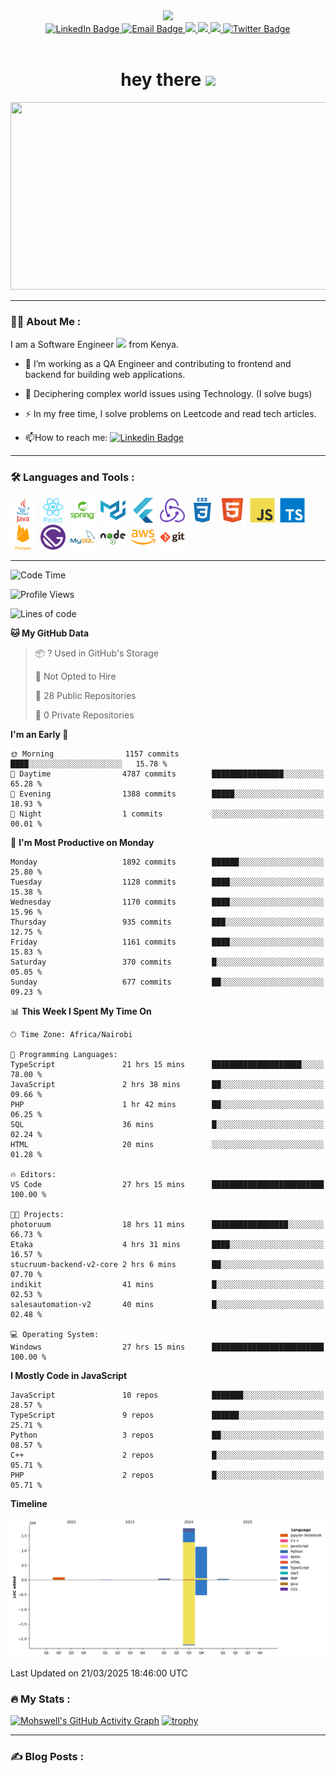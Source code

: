 <div id="header" align="center">
  <img src="https://media.giphy.com/media/M9gbBd9nbDrOTu1Mqx/giphy.gif" width="100"/>
  <div id="badges">
    <a href="https://www.linkedin.com/in/muhammadsaid10">
      <img src="https://img.shields.io/badge/LinkedIn-blue?style=for-the-badge&logo=linkedin&logoColor=white" alt="LinkedIn Badge"/>
    </a>
    <a href="mailto:mohammedabdy10@gmail.com">
      <img src="https://img.shields.io/badge/Email-red?style=for-the-badge&logo=gmail&logoColor=white" alt="Email Badge"/>
    </a>
    <a href="https://linktr.ee/mohswell">
      <img src="https://img.shields.io/badge/linktree-43E55E?style=flat&logo=linktree&logoColor=white"/>
    </a>
    <a href="https://roadmap.sh/u/mohswell">
      <img src="https://img.shields.io/badge/Roadmap-000000?style=flat&logo=roadmap.sh&logoColor=white"/>
    </a>
    <a href="https://www.xda-developers.com/mohslaw/">
      <img src="https://img.shields.io/badge/xda%20developers-EA7100?style=flat&logo=xda-developers&logoColor=white"/>
    </a>
    <a href="https://x.com/mohs8laws">
      <img src="https://img.shields.io/badge/Twitter-blue?style=for-the-badge&logo=twitter&logoColor=white" alt="Twitter Badge"/>
    </a>
  </div>
  <img src="https://komarev.com/ghpvc/?username=mohswell&style=flat-square&color=blue" alt=""/>
  <h1>
    hey there
    <img src="https://media.giphy.com/media/hvRJCLFzcasrR4ia7z/giphy.gif" width="30px"/>
  </h1>
</div>
<div align="center">
  <img src="https://media.giphy.com/media/dWesBcTLavkZuG35MI/giphy.gif" width="600" height="300"/>
</div>

---

### :woman_technologist: About Me :
I am a Software Engineer <img src="https://media.giphy.com/media/WUlplcMpOCEmTGBtBW/giphy.gif" width="30"> from Kenya.
- :telescope: I’m working as a QA Engineer and contributing to frontend and backend for building web applications.

- :seedling: Deciphering complex world issues using Technology. (I solve bugs)

- :zap: In my free time, I solve problems on Leetcode and read tech articles.

- :mailbox:How to reach me: [![Linkedin Badge](https://img.shields.io/badge/-kakbar-blue?style=flat&logo=Linkedin&logoColor=white)](https://www.linkedin.com/in/muhammadsaid10)

---

### :hammer_and_wrench: Languages and Tools :
<div>
  <img src="https://github.com/devicons/devicon/blob/master/icons/java/java-original-wordmark.svg" title="Java" alt="Java" width="40" height="40"/>&nbsp;
  <img src="https://github.com/devicons/devicon/blob/master/icons/react/react-original-wordmark.svg" title="React" alt="React" width="40" height="40"/>&nbsp;
  <img src="https://github.com/devicons/devicon/blob/master/icons/spring/spring-original-wordmark.svg" title="Spring" alt="Spring" width="40" height="40"/>&nbsp;
  <img src="https://github.com/devicons/devicon/blob/master/icons/materialui/materialui-original.svg" title="Material UI" alt="Material UI" width="40" height="40"/>&nbsp;
  <img src="https://github.com/devicons/devicon/blob/master/icons/flutter/flutter-original.svg" title="Flutter" alt="Flutter" width="40" height="40"/>&nbsp;
  <img src="https://github.com/devicons/devicon/blob/master/icons/redux/redux-original.svg" title="Redux" alt="Redux " width="40" height="40"/>&nbsp;
  <img src="https://github.com/devicons/devicon/blob/master/icons/css3/css3-plain-wordmark.svg"  title="CSS3" alt="CSS" width="40" height="40"/>&nbsp;
  <img src="https://github.com/devicons/devicon/blob/master/icons/html5/html5-original.svg" title="HTML5" alt="HTML" width="40" height="40"/>&nbsp;
  <img src="https://github.com/devicons/devicon/blob/master/icons/javascript/javascript-original.svg" title="JavaScript" alt="JavaScript" width="40" height="40"/>&nbsp;
  <img src="https://github.com/devicons/devicon/blob/master/icons/typescript/typescript-original.svg" title="Typescript" alt="Typescript" width="40" height="40"/>&nbsp;
  <img src="https://github.com/devicons/devicon/blob/master/icons/firebase/firebase-plain-wordmark.svg" title="Firebase" alt="Firebase" width="40" height="40"/>&nbsp;
  <img src="https://github.com/devicons/devicon/blob/master/icons/gatsby/gatsby-original.svg" title="Gatsby"  alt="Gatsby" width="40" height="40"/>&nbsp;
  <img src="https://github.com/devicons/devicon/blob/master/icons/mysql/mysql-original-wordmark.svg" title="MySQL"  alt="MySQL" width="40" height="40"/>&nbsp;
  <img src="https://github.com/devicons/devicon/blob/master/icons/nodejs/nodejs-original-wordmark.svg" title="NodeJS" alt="NodeJS" width="40" height="40"/>&nbsp;
  <img src="https://github.com/devicons/devicon/blob/master/icons/amazonwebservices/amazonwebservices-plain-wordmark.svg" title="AWS" alt="AWS" width="40" height="40"/>&nbsp;
  <img src="https://github.com/devicons/devicon/blob/master/icons/git/git-original-wordmark.svg" title="Git" **alt="Git" width="40" height="40"/>
</div>

---
<!--START_SECTION:waka-->
![Code Time](http://img.shields.io/badge/Code%20Time-281%20hrs%2025%20mins-blue)

![Profile Views](http://img.shields.io/badge/Profile%20Views-3-blue)

![Lines of code](https://img.shields.io/badge/From%20Hello%20World%20I%27ve%20Written-3.0%20million%20lines%20of%20code-blue)

**🐱 My GitHub Data** 

> 📦 ? Used in GitHub's Storage 
 > 
> 🚫 Not Opted to Hire
 > 
> 📜 28 Public Repositories 
 > 
> 🔑 0 Private Repositories 
 > 
**I'm an Early 🐤** 

```text
🌞 Morning                1157 commits        ████░░░░░░░░░░░░░░░░░░░░░   15.78 % 
🌆 Daytime                4787 commits        ████████████████░░░░░░░░░   65.28 % 
🌃 Evening                1388 commits        █████░░░░░░░░░░░░░░░░░░░░   18.93 % 
🌙 Night                  1 commits           ░░░░░░░░░░░░░░░░░░░░░░░░░   00.01 % 
```
📅 **I'm Most Productive on Monday** 

```text
Monday                   1892 commits        ██████░░░░░░░░░░░░░░░░░░░   25.80 % 
Tuesday                  1128 commits        ████░░░░░░░░░░░░░░░░░░░░░   15.38 % 
Wednesday                1170 commits        ████░░░░░░░░░░░░░░░░░░░░░   15.96 % 
Thursday                 935 commits         ███░░░░░░░░░░░░░░░░░░░░░░   12.75 % 
Friday                   1161 commits        ████░░░░░░░░░░░░░░░░░░░░░   15.83 % 
Saturday                 370 commits         █░░░░░░░░░░░░░░░░░░░░░░░░   05.05 % 
Sunday                   677 commits         ██░░░░░░░░░░░░░░░░░░░░░░░   09.23 % 
```


📊 **This Week I Spent My Time On** 

```text
🕑︎ Time Zone: Africa/Nairobi

💬 Programming Languages: 
TypeScript               21 hrs 15 mins      ████████████████████░░░░░   78.00 % 
JavaScript               2 hrs 38 mins       ██░░░░░░░░░░░░░░░░░░░░░░░   09.66 % 
PHP                      1 hr 42 mins        ██░░░░░░░░░░░░░░░░░░░░░░░   06.25 % 
SQL                      36 mins             █░░░░░░░░░░░░░░░░░░░░░░░░   02.24 % 
HTML                     20 mins             ░░░░░░░░░░░░░░░░░░░░░░░░░   01.28 % 

🔥 Editors: 
VS Code                  27 hrs 15 mins      █████████████████████████   100.00 % 

🐱‍💻 Projects: 
photoruum                18 hrs 11 mins      █████████████████░░░░░░░░   66.73 % 
Etaka                    4 hrs 31 mins       ████░░░░░░░░░░░░░░░░░░░░░   16.57 % 
stucruum-backend-v2-core 2 hrs 6 mins        ██░░░░░░░░░░░░░░░░░░░░░░░   07.70 % 
indikit                  41 mins             █░░░░░░░░░░░░░░░░░░░░░░░░   02.53 % 
salesautomation-v2       40 mins             █░░░░░░░░░░░░░░░░░░░░░░░░   02.48 % 

💻 Operating System: 
Windows                  27 hrs 15 mins      █████████████████████████   100.00 % 
```

**I Mostly Code in JavaScript** 

```text
JavaScript               10 repos            ███████░░░░░░░░░░░░░░░░░░   28.57 % 
TypeScript               9 repos             ██████░░░░░░░░░░░░░░░░░░░   25.71 % 
Python                   3 repos             ██░░░░░░░░░░░░░░░░░░░░░░░   08.57 % 
C++                      2 repos             █░░░░░░░░░░░░░░░░░░░░░░░░   05.71 % 
PHP                      2 repos             █░░░░░░░░░░░░░░░░░░░░░░░░   05.71 % 
```



**Timeline**

![Lines of Code chart](https://raw.githubusercontent.com/mohswell/mohswell/main/assets/bar_graph.png)


 Last Updated on 21/03/2025 18:46:00 UTC
<!--END_SECTION:waka-->

### :fire: My Stats :
[![Mohswell's GitHub Activity Graph](https://github-readme-activity-graph.vercel.app/graph?username=mohswell&theme=react-dark&bg_color=000000&color=79fe96&line=79fe96&point=ffffff)](https://github.com/mohswell)
[![trophy](https://github-profile-trophy.vercel.app/?username=mohswell&theme=darkhub)](https://github.com/ryo-ma/github-profile-trophy)

---

### :writing_hand: Blog Posts :
<!-- BLOG-POST-LIST:START -->
